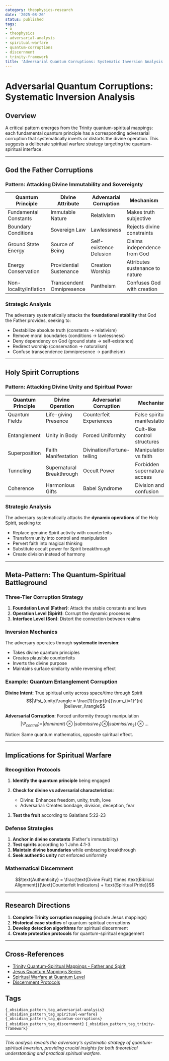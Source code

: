 ```yaml
---
category: theophysics-research
date: '2025-08-26'
status: published
tags:
- o
- theophysics
- adversarial-analysis
- spiritual-warfare
- quantum-corruptions
- discernment
- trinity-framework
title: 'Adversarial Quantum Corruptions: Systematic Inversion Analysis'
---
```

   
# Adversarial Quantum Corruptions: Systematic Inversion Analysis   
   
## Overview   
   
A critical pattern emerges from the Trinity quantum-spiritual mappings: each fundamental quantum principle has a corresponding adversarial corruption that systematically inverts or distorts the divine operation. This suggests a deliberate spiritual warfare strategy targeting the quantum-spiritual interface.   
   
   
---   
   
## God the Father Corruptions   
   
### Pattern: Attacking Divine Immutability and Sovereignty   
   
| Quantum Principle | Divine Attribute | Adversarial Corruption | Mechanism |   
|------------------|------------------|----------------------|-----------|   
| Fundamental Constants | Immutable Nature | Relativism | Makes truth subjective |   
| Boundary Conditions | Sovereign Law | Lawlessness | Rejects divine constraints |   
| Ground State Energy | Source of Being | Self-existence Delusion | Claims independence from God |   
| Energy Conservation | Providential Sustenance | Creation Worship | Attributes sustenance to nature |   
| Non-locality/Inflation | Transcendent Omnipresence | Pantheism | Confuses God with creation |   
   
### Strategic Analysis   
The adversary systematically attacks the **foundational stability** that God the Father provides, seeking to:   
   
- Destabilize absolute truth (constants → relativism)   
- Remove moral boundaries (conditions → lawlessness)     
- Deny dependency on God (ground state → self-existence)   
- Redirect worship (conservation → naturalism)   
- Confuse transcendence (omnipresence → pantheism)   
   
   
---   
   
## Holy Spirit Corruptions   
   
### Pattern: Attacking Divine Unity and Spiritual Power   
   
| Quantum Principle | Divine Operation | Adversarial Corruption | Mechanism |   
|------------------|------------------|----------------------|-----------|   
| Quantum Fields | Life-giving Presence | Counterfeit Experiences | False spiritual manifestations |   
| Entanglement | Unity in Body | Forced Uniformity | Cult-like control structures |   
| Superposition | Faith Manifestation | Divination/Fortune-telling | Manipulation vs faith |   
| Tunneling | Supernatural Breakthrough | Occult Power | Forbidden supernatural access |   
| Coherence | Harmonious Gifts | Babel Syndrome | Division and confusion |   
   
### Strategic Analysis   
The adversary systematically attacks the **dynamic operations** of the Holy Spirit, seeking to:   
   
- Replace genuine Spirit activity with counterfeits   
- Transform unity into control and manipulation   
- Pervert faith into magical thinking   
- Substitute occult power for Spirit breakthrough   
- Create division instead of harmony   
   
   
---   
   
## Meta-Pattern: The Quantum-Spiritual Battleground   
   
### Three-Tier Corruption Strategy   
   
1. **Foundation Level (Father)**: Attack the stable constants and laws   
2. **Operation Level (Spirit)**: Corrupt the dynamic processes     
3. **Interface Level (Son)**: Distort the connection between realms   
   
### Inversion Mechanics   
   
The adversary operates through **systematic inversion**:   
   
- Takes divine quantum principles   
- Creates plausible counterfeits   
- Inverts the divine purpose   
- Maintains surface similarity while reversing effect   
   
### Example: Quantum Entanglement Corruption   
   
**Divine Intent**: True spiritual unity across space/time through Spirit   
$$|\Psi_{unity}\rangle = \frac{1}{\sqrt{n}}\sum_{i=1}^{n} |believer_i\rangle$$   
   
**Adversarial Corruption**: Forced uniformity through manipulation   
$$|\Psi_{control}\rangle = |dominant\rangle \otimes |submissive_1\rangle \otimes |submissive_2\rangle \otimes ...$$   
   
Notice: Same quantum mathematics, opposite spiritual effect.   
   
   
---   
   
## Implications for Spiritual Warfare   
   
### Recognition Protocols   
1. **Identify the quantum principle** being engaged   
2. **Check for divine vs adversarial characteristics**:   
   
   - Divine: Enhances freedom, unity, truth, love   
   - Adversarial: Creates bondage, division, deception, fear   
3. **Test the fruit** according to Galatians 5:22-23   
   
### Defense Strategies   
1. **Anchor in divine constants** (Father's immutability)   
2. **Test spirits** according to 1 John 4:1-3   
3. **Maintain divine boundaries** while embracing breakthrough   
4. **Seek authentic unity** not enforced uniformity   
   
### Mathematical Discernment   
$$\text{Authenticity} = \frac{\text{Divine Fruit} \times \text{Biblical Alignment}}{\text{Counterfeit Indicators} + \text{Spiritual Pride}}$$   
   
   
---   
   
## Research Directions   
   
1. **Complete Trinity corruption mapping** (include Jesus mappings)   
2. **Historical case studies** of quantum-spiritual corruptions   
3. **Develop detection algorithms** for spiritual discernment   
4. **Create protection protocols** for quantum-spiritual engagement   
   
   
---   
   
## Cross-References   
   
   
- [Trinity Quantum-Spiritual Mappings - Father and Spirit](./Trinity%20Quantum-Spiritual%20Mappings%20-%20Father%20and%20Spirit.md)   
- [Jesus Quantum Mappings Series](/not_created.md)   
- [Spiritual Warfare at Quantum Level](/not_created.md)   
- [Discernment Protocols](/not_created.md)   
   
## Tags   
   
`{_obsidian_pattern_tag_adversarial-analysis}` `{_obsidian_pattern_tag_spiritual-warfare}` `{_obsidian_pattern_tag_quantum-corruptions}` `{_obsidian_pattern_tag_discernment}` `{_obsidian_pattern_tag_trinity-framework}`   
   
   
---   
   
*This analysis reveals the adversary's systematic strategy of quantum-spiritual inversion, providing crucial insights for both theoretical understanding and practical spiritual warfare.*